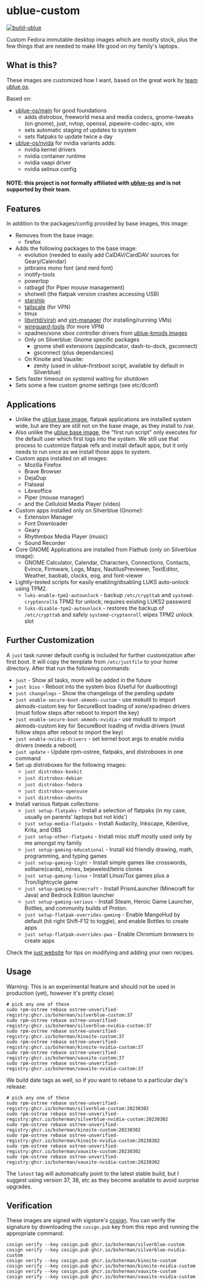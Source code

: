 # ublue-custom

[![build-ublue](https://github.com/bsherman/ublue-custom/actions/workflows/build.yml/badge.svg)](https://github.com/bsherman/ublue-custom/actions/workflows/build.yml)

Custom Fedora immutable desktop images which are mostly stock, plus the few things that are needed to make life good on my family's laptops.

## What is this?

These images are customized how I want, based on the great work by [team ublue os](https://github.com/ublue-os).

Based on:
- [ublue-os/main](https://github.com/ublue-os/main) for good foundations
  - adds distrobox, freeworld mesa and media codecs, gnome-tweaks (on gnome), just, nvtop, openssl, pipewire-codec-aptx, vim
  - sets automatic staging of updates to system
  - sets flatpaks to update twice a day
- [ublue-os/nvida](https://github.com/ublue-os/nvidia) for nvidia variants adds:
  - nvidia kernel drivers
  - nvidia container runtime
  - nvidia vaapi driver
  - nvidia selinux config

#### NOTE: this project is not formally affiliated with [ublue-os](https://github.com/ublue-os/) and is not supported by their team.

## Features

In addition to the packages/config provided by base images, this image:
- Removes from the base image:
  - firefox
- Adds the following packages to the base image:
  - evolution (needed to easily add CalDAV/CardDAV sources for Geary/Calendar)
  - jetbrains mono font (and nerd font)
  - inotify-tools
  - powertop
  - ratbagd (for Piper mouse management)
  - shotwell (the flatpak version crashes accessing USB)
  - [starship](https://starship.rs)
  - [tailscale](https://tailscale.com/) (for VPN)
  - tmux
  - [libvirtd/virsh](https://libvirt.org/) and [virt-manager](https://virt-manager.org/) (for installing/running VMs)
  - [wireguard-tools](https://www.wireguard.com/) (for more VPN)
  - xpadneo/xone xbox controller drivers from [ublue-kmods images](https://github.com/bsherman/ublue-kmods)
  - Only on Silverblue: Gnome specific packages
    - gnome shell extensions (appindicator, dash-to-dock, gsconnect)
    - gsconnect (plus dependancies)
  - On Kinoite and Vauxite:
    - zenity (used in ublue-firstboot script, available by default in Silverblue)
- Sets faster timeout on systemd waiting for shutdown
- Sets some a few custom gnome settings (see etc/dconf)

## Applications

- Unlike the [ublue base image](https://github.com/ublue-os/base), flatpak applications are installed system wide, but are they are still not on the base image, as they install to /var.
- Also unlike the [ublue base image](https://github.com/ublue-os/base), the "first run script" only executes for the default user which first logs into the system. We still use that process to customize flatpak refs and install default apps, but it only needs to run once as we install those apps to system.
- Custom apps installed on all images:
  - Mozilla Firefox
  - Brave Browser
  - DejaDup
  - Flatseal
  - Libreoffice
  - Piper (mouse manager)
  - and the Celluloid Media Player (video)
- Custom apps installed only on Silverblue (Gnome):
  - Extension Manager
  - Font Downloader
  - Geary
  - Rhythmbox Media Player (music)
  - Sound Recorder
- Core GNOME Applications are installed from Flathub (only on Silverblue image):
  - GNOME Calculator, Calendar, Characters, Connections, Contacts, Evince, Firmware, Logs, Maps, NautilusPreviewer, TextEditor, Weather, baobab, clocks, eog, and font-viewer
- Lightly-tested scripts for easily enabling/disabling LUKS auto-unlock using TPM2.
  - `luks-enable-tpm2-autounlock` - backup `/etc/crypttab` and `systemd-cryptenroll`s TPM2 for unlock; requires existing LUKS2 password
  - `luks-disable-tpm2-autounlock` - restores the backup of `/etc/crypttab` and safely `systemd-cryptenroll` wipes TPM2 unlock slot

## Further Customization

A `just` task runner default config is included for further customization after first boot.
It will copy the template from `/etc/justfile` to your home directory.
After that run the following commands:

- `just` - Show all tasks, more will be added in the future
- `just bios` - Reboot into the system bios (Useful for dualbooting)
- `just changelogs` - Show the changelogs of the pending update
- `just enable-secure-boot-akmods-custom` - use mokutil to import akmods-custom key for SecureBoot loading of xone/xpadneo drivers (must follow steps after reboot to import the key)
- `just enable-secure-boot-akmods-nvidia` - use mokutil to import akmods-custom key for SecureBoot loading of nvidia drivers (must follow steps after reboot to import the key)
- `just enable-nvidia-drivers` - set kernel boot args to enable nvidia drivers (needs a reboot)
- `just update` - Update rpm-ostree, flatpaks, and distroboxes in one command
- Set up distroboxes for the following images:
  - `just distrobox-boxkit`
  - `just distrobox-debian`
  - `just distrobox-fedora`
  - `just distrobox-opensuse`
  - `just distrobox-ubuntu`
- Install various flatpak collections:
  - `just setup-flatpaks` - Install a selection of flatpaks (in my case, usually on parents' laptops but not kids')
  - `just setup-media-flatpaks` - Install Audacity, Inkscape, Kdenlive, Krita, and OBS
  - `just setup-other-flatpaks` - Install misc stuff mostly used only by me amongst my family
  - `just setup-gaming-educational` - Install kid friendly drawing, math, programming, and typing games
  - `just setup-gaming-light` - Install simple games like crosswords, solitaire(cards), mines, bejeweled/tetris clones
  - `just setup-gaming-linux` - Install Linux/Tux games plus a Tron/lightcycle game
  - `just setup-gaming-minecraft` - Install PrismLauncher (Minecraft for Java) and Bedrock Edition launcher
  - `just setup-gaming-serious` - Install Steam, Heroic Game Launcher, Bottles, and community builds of Proton.
  - `just setup-flatpak-overrides-gaming` - Enable MangoHud by default (hit right Shift-F12 to toggle), and enable Bottles to create apps
  - `just setup-flatpak-overrides-pwa` - Enable Chromium browsers to create apps

Check the [just website](https://just.systems) for tips on modifying and adding your own recipes.


## Usage

Warning: This is an experimental feature and should not be used in production (yet), however it's pretty close)

    # pick any one of these
    sudo rpm-ostree rebase ostree-unverified-registry:ghcr.io/bsherman/silverblue-custom:37
    sudo rpm-ostree rebase ostree-unverified-registry:ghcr.io/bsherman/silverblue-nvidia-custom:37
    sudo rpm-ostree rebase ostree-unverified-registry:ghcr.io/bsherman/kinoite-custom:37
    sudo rpm-ostree rebase ostree-unverified-registry:ghcr.io/bsherman/kinoite-nvidia-custom:37
    sudo rpm-ostree rebase ostree-unverified-registry:ghcr.io/bsherman/vauxite-custom:37
    sudo rpm-ostree rebase ostree-unverified-registry:ghcr.io/bsherman/vauxite-nvidia-custom:37

We build date tags as well, so if you want to rebase to a particular day's release:
  
    # pick any one of these
    sudo rpm-ostree rebase ostree-unverified-registry:ghcr.io/bsherman/silverblue-custom:20230302
    sudo rpm-ostree rebase ostree-unverified-registry:ghcr.io/bsherman/silverblue-nvidia-custom:20230302
    sudo rpm-ostree rebase ostree-unverified-registry:ghcr.io/bsherman/kinoite-custom:20230302
    sudo rpm-ostree rebase ostree-unverified-registry:ghcr.io/bsherman/kinoite-nvidia-custom:20230302
    sudo rpm-ostree rebase ostree-unverified-registry:ghcr.io/bsherman/vauxite-custom:20230302
    sudo rpm-ostree rebase ostree-unverified-registry:ghcr.io/bsherman/vauxite-nvidia-custom:20230302

The `latest` tag will automatically point to the latest stable build, but I suggest using version 37, 38, etc as they become available to avoid surprise upgrades.

## Verification

These images are signed with sigstore's [cosign](https://docs.sigstore.dev/cosign/overview/). You can verify the signature by downloading the `cosign.pub` key from this repo and running the appropriate command:

    cosign verify --key cosign.pub ghcr.io/bsherman/silverblue-custom
    cosign verify --key cosign.pub ghcr.io/bsherman/silverblue-nvidia-custom
    cosign verify --key cosign.pub ghcr.io/bsherman/kinoite-custom
    cosign verify --key cosign.pub ghcr.io/bsherman/kinoite-nvidia-custom
    cosign verify --key cosign.pub ghcr.io/bsherman/vauxite-custom
    cosign verify --key cosign.pub ghcr.io/bsherman/vauxite-nvidia-custom
